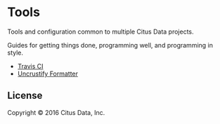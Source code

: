 # Tools

Tools and configuration common to multiple Citus Data projects.


Guides for getting things done, programming well, and programming in style.

* [Travis CI](/travis)
* [Uncrustify Formatter](/uncrustify)

## License

Copyright © 2016 Citus Data, Inc.
